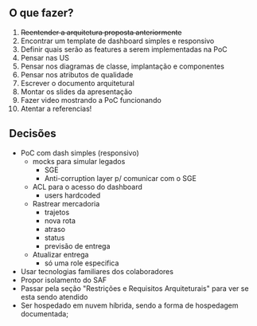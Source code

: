 ## O que fazer?

1. ~~Reentender a arquitetura proposta anteriormente~~
2. Encontrar um template de dashboard simples e responsivo
3. Definir quais serão as features a serem implementadas na PoC
4. Pensar nas US
5. Pensar nos diagramas de classe, implantação e componentes
6. Pensar nos atributos de qualidade
7. Escrever o documento arquitetural
8. Montar os slides da apresentação
9. Fazer video mostrando a PoC funcionando
10. Atentar a referencias!

## Decisões

- PoC com dash simples (responsivo)
  - mocks para simular legados
    - SGE
    - Anti-corruption layer p/ comunicar com o SGE
  - ACL para o acesso do dashboard
    - users hardcoded
  - Rastrear mercadoria
    - trajetos
    - nova rota
    - atraso
    - status
    - previsão de entrega
  - Atualizar entrega
    - só uma role especifica
- Usar tecnologias familiares dos colaboradores
- Propor isolamento do SAF
- Passar pela seção "Restrições e Requisitos Arquiteturais" para ver se esta sendo atendido
- Ser hospedado em nuvem híbrida, sendo a forma de hospedagem documentada;
